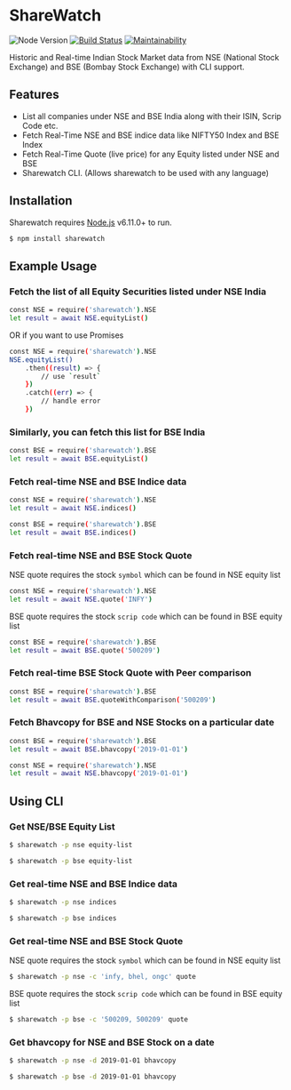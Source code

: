 # ShareWatch

![Node Version](http://img.shields.io/badge/node-6.11.x-brightgreen.svg) [![Build Status](https://travis-ci.org/anjulgarg/sharewatch.svg?branch=master)](https://travis-ci.org/anjulgarg/sharewatch) [![Maintainability](https://api.codeclimate.com/v1/badges/3abc3429496d04a56243/maintainability)](https://codeclimate.com/github/anjulgarg/sharewatch/maintainability)

Historic and Real-time Indian Stock Market data from NSE (National Stock Exchange) and BSE (Bombay Stock Exchange) with CLI support.

## Features

- List all companies under NSE and BSE India along with their ISIN, Scrip Code etc.
- Fetch Real-Time NSE and BSE indice data like NIFTY50 Index and BSE Index
- Fetch Real-Time Quote (live price) for any Equity listed under NSE and BSE
- Sharewatch CLI. (Allows sharewatch to be used with any language)

## Installation

Sharewatch requires [Node.js](https://nodejs.org/) v6.11.0+ to run.

```sh
$ npm install sharewatch
```

## Example Usage

### Fetch the list of all Equity Securities listed under NSE India

```sh
const NSE = require('sharewatch').NSE
let result = await NSE.equityList()
```

OR if you want to use Promises

```sh
const NSE = require('sharewatch').NSE
NSE.equityList()
    .then((result) => {
        // use `result`
    })
    .catch((err) => {
        // handle error
    })
```

### Similarly, you can fetch this list for BSE India

```sh
const BSE = require('sharewatch').BSE
let result = await BSE.equityList()
```

### Fetch real-time NSE and BSE Indice data

```sh
const NSE = require('sharewatch').NSE
let result = await NSE.indices()
```

```sh
const BSE = require('sharewatch').BSE
let result = await BSE.indices()
```

### Fetch real-time NSE and BSE Stock Quote

NSE quote requires the stock `symbol` which can be found in NSE equity list

```sh
const NSE = require('sharewatch').NSE
let result = await NSE.quote('INFY')
```

BSE quote requires the stock `scrip code` which can be found in BSE equity list

```sh
const BSE = require('sharewatch').BSE
let result = await BSE.quote('500209')
```

### Fetch real-time BSE Stock Quote with Peer comparison

```sh
const BSE = require('sharewatch').BSE
let result = await BSE.quoteWithComparison('500209')
```

### Fetch Bhavcopy for BSE and NSE Stocks on a particular date

```sh
const BSE = require('sharewatch').BSE
let result = await BSE.bhavcopy('2019-01-01')
```

```sh
const NSE = require('sharewatch').NSE
let result = await NSE.bhavcopy('2019-01-01')
```

## Using CLI

### Get NSE/BSE Equity List

```sh
$ sharewatch -p nse equity-list
```

```sh
$ sharewatch -p bse equity-list
```

### Get real-time NSE and BSE Indice data

```sh
$ sharewatch -p nse indices
```

```sh
$ sharewatch -p bse indices
```

### Get real-time NSE and BSE Stock Quote

NSE quote requires the stock `symbol` which can be found in NSE equity list

```sh
$ sharewatch -p nse -c 'infy, bhel, ongc' quote
```

BSE quote requires the stock `scrip code` which can be found in BSE equity list

```sh
$ sharewatch -p bse -c '500209, 500209' quote
```

### Get bhavcopy for NSE and BSE Stock on a date

```sh
$ sharewatch -p nse -d 2019-01-01 bhavcopy
```

```sh
$ sharewatch -p bse -d 2019-01-01 bhavcopy
```
